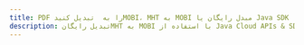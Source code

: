 ---title: PDF را به  تبدیل کنیدMOBI، MHT به MOBI مبدل رایگان یا Java SDKdescription: تبدیل رایگانMHT به MOBI با استفاده از Java Cloud APIs & SDK همچنین اسناد PDF را در Cloud ایجاد، ویرایش و رندر کنید.---